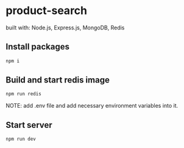 # product-search

built with: Node.js, Express.js, MongoDB, Redis


## Install packages


```sh
npm i
```

## Build and start redis image

```sh
npm run redis
```

NOTE: add .env file and add necessary environment variables into it.

## Start server

```sh
npm run dev
```

